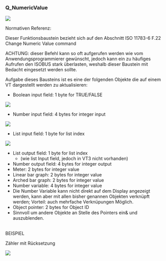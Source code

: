 ### Q\_NumericValue

![](https://user-images.githubusercontent.com/113907471/204326982-47eea33a-9b9c-4107-8f96-97c85a945fbc.png)

Normativen Referenz: 

Dieser Funktionsbaustein bezieht sich auf den Abschnitt ISO 11783-6 F.22 Change Numeric Value command

ACHTUNG: dieser Befehl kann so oft aufgerufen werden wie vom Anwendungsprogrammierer gewünscht, jedoch kann ein zu häufiges Aufrufen den ISOBUS stark überlasten, weshalb dieser Baustein mit Bedacht eingesetzt werden sollte. 

Aufgabe dieses Bausteins ist es eine der folgenden Objekte die auf einem VT dargestellt werden zu aktualisieren: 

*   Boolean input field: 1 byte for TRUE/FALSE  

![](https://user-images.githubusercontent.com/69573151/227978868-275bbdb4-4a27-4325-b79a-e06a92a48244.png)

*   Number input field: 4 bytes for integer input

![](https://user-images.githubusercontent.com/69573151/227978954-813af40a-0d6b-4add-92ee-4adb9e6a1df9.png)

*   List input field: 1 byte for list index 

![](https://user-images.githubusercontent.com/69573151/227979018-91510384-180d-450b-a34e-c8a8ec7c12ed.png)

*   List output field: 1 byte for list index
    *   (wie list Input field, jedoch in VT3 nicht vorhanden) 
*   Number output field: 4 bytes for integer output
*   Meter: 2 bytes for integer value
*   Linear bar graph: 2 bytes for integer value
*   Arched bar graph: 2 bytes for integer value
*   Number variable: 4 bytes for integer value
*   Die Number Variable kann nicht direkt auf dem Display angezeigt werden, kann aber mit allen bisher genannen Objekten verknüpft werden; Vorteil: auch mehrfache Verknüpungen Möglich. 
*   Object pointer: 2 bytes for Object ID
*   Sinnvoll um andere Objekte an Stelle des Pointers ein& und auszublenden.   
     

BEISPIEL

Zähler mit Rücksetzung

![](https://user-images.githubusercontent.com/113907471/204327132-b1a058c2-7ccb-4374-af56-d309ae8798a5.png)
